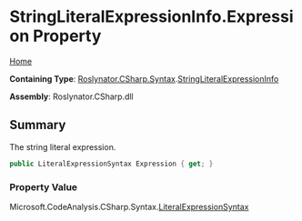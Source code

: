 # StringLiteralExpressionInfo\.Expression Property

[Home](../../../../../README.md)

**Containing Type**: [Roslynator.CSharp.Syntax](../../README.md)\.[StringLiteralExpressionInfo](../README.md)

**Assembly**: Roslynator\.CSharp\.dll

## Summary

The string literal expression\.

```csharp
public LiteralExpressionSyntax Expression { get; }
```

### Property Value

Microsoft\.CodeAnalysis\.CSharp\.Syntax\.[LiteralExpressionSyntax](https://docs.microsoft.com/en-us/dotnet/api/microsoft.codeanalysis.csharp.syntax.literalexpressionsyntax)

